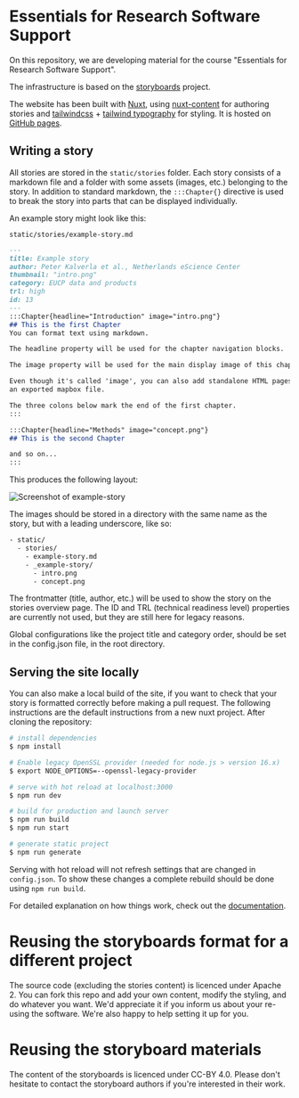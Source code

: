 # Essentials for Research Software Support

On this repository, we are developing material for the course "Essentials for
Research Software Support".

The infrastructure is based on the
[storyboards](https://www.research-software.nl/software/storyboards) project.

The website has been built with [Nuxt](https://nuxtjs.org), using
[nuxt-content](https://content.nuxtjs.org/) for authoring stories and
[tailwindcss](https://tailwindcss.com/docs/installation) + [tailwind
typography](https://tailwindcss.com/docs/typography-plugin) for styling. It is
hosted on [GitHub pages](https://nuxtjs.org/deployments/github-pages/).

## Writing a story

All stories are stored in the `static/stories` folder. Each story consists of a
markdown file and a folder with some assets (images, etc.) belonging to the
story. In addition to standard markdown, the `:::Chapter{}` directive is used to
break the story into parts that can be displayed individually.

An example story might look like this:

`static/stories/example-story.md`
```markdown
---
title: Example story
author: Peter Kalverla et al., Netherlands eScience Center
thumbnail: "intro.png"
category: EUCP data and products
trl: high
id: 13
---
:::Chapter{headline="Introduction" image="intro.png"}
## This is the first Chapter
You can format text using markdown.

The headline property will be used for the chapter navigation blocks.

The image property will be used for the main display image of this chapter.

Even though it's called 'image', you can also add standalone HTML pages, such as
an exported mapbox file.

The three colons below mark the end of the first chapter.
:::

:::Chapter{headline="Methods" image="concept.png"}
## This is the second Chapter

and so on...
:::
```

This produces the following layout:

![Screenshot of example-story](example-story.png)

The images should be stored in a directory with the same name as the story, but
with a leading underscore, like so:

```bash
- static/
  - stories/
    - example-story.md
    - _example-story/
      - intro.png
      - concept.png
```

The frontmatter (title, author, etc.) will be used to show the story on the
stories overview page. The ID and TRL (technical readiness level) properties are
currently not used, but they are still here for legacy reasons.

Global configurations like the project title and category order, should be set in the config.json file, in the root directory.

## Serving the site locally

You can also make a local build of the site, if you want to check that your
story is formatted correctly before making a pull request. The following
instructions are the default instructions from a new nuxt project. After cloning
the repository:

```bash
# install dependencies
$ npm install

# Enable legacy OpenSSL provider (needed for node.js > version 16.x)
$ export NODE_OPTIONS=--openssl-legacy-provider

# serve with hot reload at localhost:3000
$ npm run dev

# build for production and launch server
$ npm run build
$ npm run start

# generate static project
$ npm run generate
```

Serving with hot reload will not refresh settings that are changed in `config.json`. To show these changes a complete rebuild should be done using `npm run build`.

For detailed explanation on how things work, check out the [documentation](https://nuxtjs.org).

# Reusing the storyboards format for a different project

The source code (excluding the stories content) is licenced under Apache 2. You
can fork this repo and add your own content, modify the styling, and do whatever
you want. We'd appreciate it if you inform us about your re-using the software.
We're also happy to help setting it up for you.

# Reusing the storyboard materials
The content of the storyboards is licenced under CC-BY 4.0. Please don't
hesitate to contact the storyboard authors if you're interested in their work.
